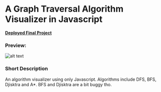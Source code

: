 # A Graph Traversal Algorithm Visualizer in Javascript
**[Deployed Final Project](https://nashie1004.github.io/Path-Finding-Visualizer/)**
### Preview: 
![alt text](https://github.com/nashie1004/Vite-Portfolio/blob/main/src/Assets/PROJ1.gif?raw=true "chatApp")

### Short Description
An algorithm visualizer using only Javascript. Algorithms include DFS, BFS, Djisktra and A*. BFS and Djisktra are a bit buggy tho.